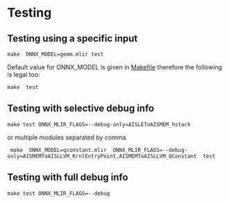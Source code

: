 # Testing  
## Testing using a specific input
```
make  ONNX_MODEL=gemm.mlir test
```
Default value for ONNX_MODEL is given in [Makefile](./Makefile) therefore the following is legal too:
```
make  test
```
## Testing with selective debug info
```
make test ONNX_MLIR_FLAGS=--debug-only=AISLEToAISMEM_hstack
```
or multiple modules separated by comma
```
 make  ONNX_MODEL=qconstant.mlir  ONNX_MLIR_FLAGS=--debug-only=AISMEMToAISLLVM_KrnlEntryPoint,AISMEMToAISLLVM_QConstant  test
```
## Testing with full debug info
```
make test ONNX_MLIR_FLAGS=--debug
```